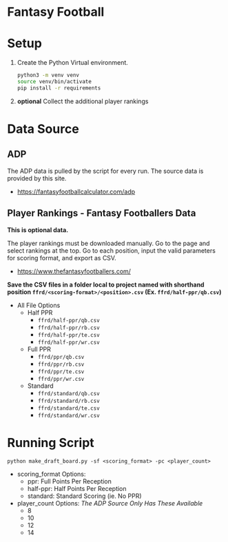 # Fantasy Football


# Setup
1. Create the Python Virtual environment.
    ```bash
    python3 -m venv venv
    source venv/bin/activate
    pip install -r requirements
    ```

2. **optional** Collect the additional player rankings


# Data Source

## ADP
The ADP data is pulled by the script for every run. The source data is provided by this site.
- https://fantasyfootballcalculator.com/adp

## Player Rankings - Fantasy Footballers Data

**This is optional data.**

The player rankings must be downloaded manually. Go to the page and select rankings at the top.
Go to each position, input the valid parameters for scoring format, and export as CSV.
- https://www.thefantasyfootballers.com/

**Save the CSV files in a folder local to project named with shorthand position `ffrd/<scoring-format>/<position>.csv` (Ex. `ffrd/half-ppr/qb.csv`)**
- All File Options
    - Half PPR
        - `ffrd/half-ppr/qb.csv`
        - `ffrd/half-ppr/rb.csv`
        - `ffrd/half-ppr/te.csv`
        - `ffrd/half-ppr/wr.csv`
    - Full PPR
        - `ffrd/ppr/qb.csv`
        - `ffrd/ppr/rb.csv`
        - `ffrd/ppr/te.csv`
        - `ffrd/ppr/wr.csv`
    - Standard
        - `ffrd/standard/qb.csv`
        - `ffrd/standard/rb.csv`
        - `ffrd/standard/te.csv`
        - `ffrd/standard/wr.csv`


# Running Script
`python make_draft_board.py -sf <scoring_format> -pc <player_count>`
- scoring_format Options:
  - ppr: Full Points Per Reception
  - half-ppr: Half Points Per Reception
  - standard: Standard Scoring (ie. No PPR)
- player_count Options: *The ADP Source Only Has These Available*
  - 8
  - 10
  - 12
  - 14
